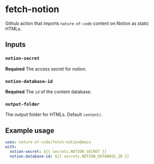 # fetch-notion

Github action that imports `nature-of-code` content on Notion as static HTMLs.

## Inputs

### `notion-secret`

**Required** The access secret for notion.

### `notion-database-id`

**Required** The `id` of the content database.

### `output-folder`

The output folder for HTMLs. Default `content/`.

## Example usage

```yaml
uses: nature-of-code/fetch-notion@main
with:
  notion-secret: ${{ secrets.NOTION_SECRET }}
  notion-database-id: ${{ secrets.NOTION_DATABASE_ID }}
```
